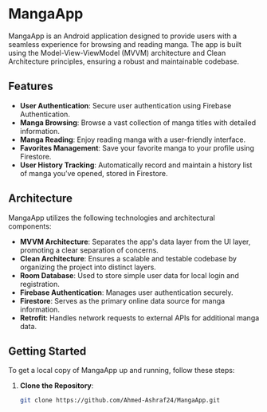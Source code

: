 # MangaApp

MangaApp is an Android application designed to provide users with a seamless experience for browsing and reading manga. The app is built using the Model-View-ViewModel (MVVM) architecture and Clean Architecture principles, ensuring a robust and maintainable codebase.

## Features

- **User Authentication**: Secure user authentication using Firebase Authentication.
- **Manga Browsing**: Browse a vast collection of manga titles with detailed information.
- **Manga Reading**: Enjoy reading manga with a user-friendly interface.
- **Favorites Management**: Save your favorite manga to your profile using Firestore.
- **User History Tracking**: Automatically record and maintain a history list of manga you’ve opened, stored in Firestore.

## Architecture

MangaApp utilizes the following technologies and architectural components:

- **MVVM Architecture**: Separates the app's data layer from the UI layer, promoting a clear separation of concerns.
- **Clean Architecture**: Ensures a scalable and testable codebase by organizing the project into distinct layers.
- **Room Database**: Used to store simple user data for local login and registration.
- **Firebase Authentication**: Manages user authentication securely.
- **Firestore**: Serves as the primary online data source for manga information.
- **Retrofit**: Handles network requests to external APIs for additional manga data.

## Getting Started

To get a local copy of MangaApp up and running, follow these steps:

1. **Clone the Repository**:
   ```bash
   git clone https://github.com/Ahmed-Ashraf24/MangaApp.git
